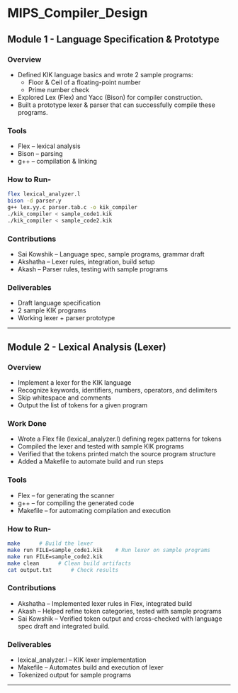 # MIPS_Compiler_Design

## Module 1 - Language Specification & Prototype
### Overview
- Defined KIK language basics and wrote 2 sample programs:
  - Floor & Ceil of a floating-point number
  - Prime number check
- Explored Lex (Flex) and Yacc (Bison) for compiler construction.
- Built a prototype lexer & parser that can successfully compile these programs.

### Tools
- Flex – lexical analysis
- Bison – parsing
- g++ – compilation & linking
  
### How to Run-
```bash
flex lexical_analyzer.l
bison -d parser.y
g++ lex.yy.c parser.tab.c -o kik_compiler
./kik_compiler < sample_code1.kik
./kik_compiler < sample_code2.kik
```

### Contributions
- Sai Kowshik – Language spec, sample programs, grammar draft
- Akshatha – Lexer rules, integration, build setup
- Akash – Parser rules, testing with sample programs

### Deliverables
- Draft language specification
- 2 sample KIK programs
- Working lexer + parser prototype


---


## Module 2 - Lexical Analysis (Lexer)
### Overview
- Implement a lexer for the KIK language
- Recognize keywords, identifiers, numbers, operators, and delimiters
- Skip whitespace and comments
- Output the list of tokens for a given program

### Work Done
- Wrote a Flex file (lexical_analyzer.l) defining regex patterns for tokens
- Compiled the lexer and tested with sample KIK programs
- Verified that the tokens printed match the source program structure
- Added a Makefile to automate build and run steps

### Tools
- Flex – for generating the scanner
- g++ – for compiling the generated code
- Makefile – for automating compilation and execution
  
### How to Run-
```bash
make      # Build the lexer
make run FILE=sample_code1.kik    # Run lexer on sample programs
make run FILE=sample_code2.kik
make clean      # Clean build artifacts
cat output.txt      # Check results
```

### Contributions
- Akshatha – Implemented lexer rules in Flex, integrated build
- Akash – Helped refine token categories, tested with sample programs
- Sai Kowshik – Verified token output and cross-checked with language spec draft and integrated build.

### Deliverables
- lexical_analyzer.l – KIK lexer implementation
- Makefile – Automates build and execution of lexer
- Tokenized output for sample programs


---
